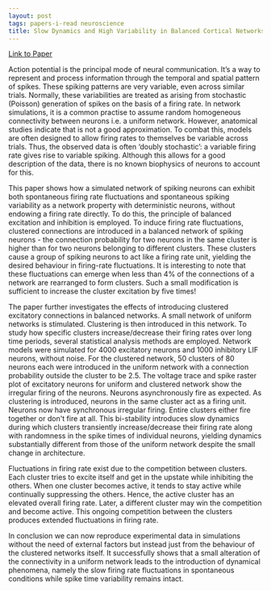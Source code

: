 ```yaml
---
layout: post
tags: papers-i-read neuroscience
title: Slow Dynamics and High Variability in Balanced Cortical Networks with Clustered Connection
---
```


[Link to Paper](https://www.nature.com/articles/nn.3220)

Action potential is the principal mode of neural communication. It’s a way to represent and process information through the temporal and spatial pattern of spikes. These spiking patterns are very variable, even across similar trials. Normally, these variabilities are treated as arising from stochastic (Poisson) generation of spikes on the basis of a firing rate. In network simulations, it is a common practise to assume random homogeneous connectivity between neurons i.e. a uniform network. However, anatomical studies indicate that is not a good approximation. To combat this, models are often designed to allow firing rates to themselves be variable across trials. Thus, the observed data is often ‘doubly stochastic’: a variable firing rate gives rise to variable spiking. Although this allows for a good description of the data,  there is no known biophysics of neurons to account for this.  

This paper shows how a simulated network of spiking neurons can exhibit both spontaneous firing rate fluctuations and spontaneous spiking variability as a network property with deterministic neurons, without endowing a firing rate directly. To do this, the principle of balanced excitation and inhibition is employed. To induce firing rate fluctuations, clustered connections are introduced in a balanced network of spiking neurons - the connection probability for two neurons in the same cluster is higher than for two neurons belonging to different clusters. These clusters cause  a group of spiking neurons to act like a firing rate unit, yielding the desired behaviour in firing-rate fluctuations. It is interesting to note that these fluctuations can emerge when less than 4% of the connections of a network are rearranged to form clusters. Such a small modification is sufficient to increase the cluster excitation by five times!

The paper further investigates the effects of introducing clustered excitatory connections in balanced networks. A small network of uniform networks is stimulated. Clustering is then introduced in this network. To study how specific clusters increase/decrease their firing rates over long time periods, several statistical analysis methods are employed.
Network models were simulated for 4000 excitatory neurons and 1000 inhibitory LIF neurons, without noise. For the clustered network, 50 clusters of 80 neurons each were introduced in the uniform network with a connection probability outside the cluster to be 2.5. The voltage trace and spike raster plot of excitatory neurons for uniform and clustered network show the irregular firing of the neurons. Neurons asynchronously fire as expected.  As clustering is introduced, neurons in the same cluster act as a firing unit. Neurons now have synchronous irregular firing. Entire clusters either fire together or don't fire at all. This bi-stability introduces slow dynamics during which clusters transiently increase/decrease their firing rate along with randomness in the spike times of individual neurons, yielding dynamics substantially different from those of the uniform network despite the small change in architecture.

Fluctuations in firing rate exist due to the competition between clusters. Each cluster tries to excite itself and get in the upstate while inhibiting the others. When one cluster becomes active, it tends to stay active while continually suppressing the others. Hence, the active cluster has an elevated overall firing rate. Later, a different cluster may win the competition and become active. This ongoing competition between the clusters produces extended fluctuations in firing rate.

In conclusion we can now reproduce experimental data in simulations without the need of external factors but instead just from the behaviour of the clustered networks itself. It successfully shows that a small alteration of the connectivity in a uniform network leads to the introduction of dynamical phenomena, namely the slow firing rate fluctuations in spontaneous conditions while spike time variability remains intact.
